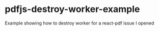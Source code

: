 # pdfjs-destroy-worker-example
Example showing how to destroy worker for a react-pdf issue I opened
